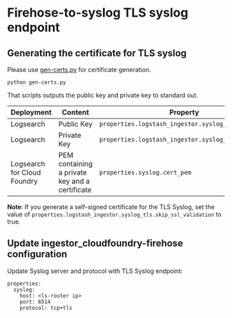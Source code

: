 # Firehose-to-syslog TLS syslog endpoint

## Generating the certificate for TLS syslog

Please use [gen-certs.py](https://github.com/RackSec/srslog/blob/master/script/gen-certs.py) for certificate generation. 

```
python gen-certs.py
```

That scripts outputs the public key and private key to standard out.

Deployment                  | Content                                        | Property
--------------------------- | -----------------------------------------------| ------------------------------------------------
Logsearch                   | Public Key                                     | `properties.logstash_ingestor.syslog_tls.ssl_key`
Logsearch                   | Private Key                                    | `properties.logstash_ingestor.syslog_tls.ssl_cert`
Logsearch for Cloud Foundry | PEM containing a private key and a certificate | `properties.syslog.cert_pem`

**Note**: If you generate a self-signed certificate for the TLS Syslog, set the value of `properties.logstash_ingestor.syslog_tls.skip_ssl_validation` to true.

## Update ingestor_cloudfoundry-firehose configuration 

Update Syslog server and protocol with TLS Syslog endpoint:

```
properties:
  syslog:
    host: <ls-router ip>
    port: 6514
    protocol: tcp+tls
```
